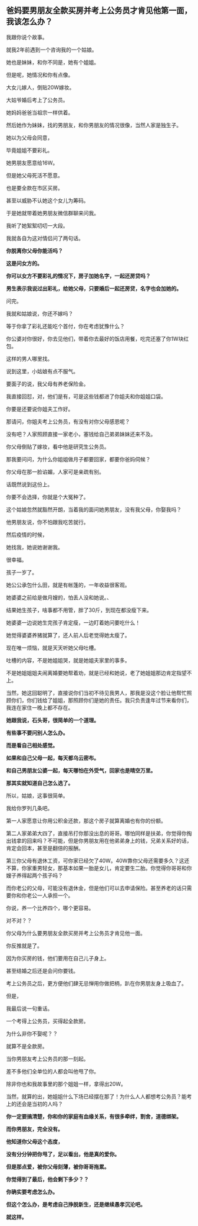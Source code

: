 ## 爸妈要男朋友全款买房并考上公务员才肯见他第一面，我该怎么办？

我跟你说个故事。

就我2年前遇到一个咨询我的一个姑娘。

她也是妹妹，和你不同是，她有个姐姐。

但是呢，她情况和你有点像。

大女儿嫁人，倒贴20W嫁妆。

大姑爷婚后考上了公务员。

她妈妈爸爸当祖宗一样供着。

然后她作为妹妹，找的男朋友，和你男朋友的情况很像，当然人家是独生子。

她以为父母会同意，

毕竟姐姐不要彩礼。

她男朋友愿意给16W。

但是她父母死活不愿意。

也是要全款在市区买房。

甚至以威胁不认她这个女儿为筹码。

于是她就带着她男朋友微信群聊来问我。

我听了她絮絮叨叨一大段。

我就各自为这对情侣问了两句话。

**你脱离你父母你能活吗？**

**这是问女方的。**

**你可以女方不要彩礼的情况下，房子加她名字，一起还房贷吗？**

**男生表示我说过出彩礼，给她父母，只要婚后一起还房贷，名字也会加她的。**

问完。

我就和姑娘说，你还不嫁吗？

等于你拿了彩礼还能吃个首付，你在考虑犹豫什么？

你公婆对你很好，你去见他们，带着你去最好的饭店用餐，吃完还塞了你1W块红包。

这样的男人哪里找。

说到这里，小姑娘有点不服气。

要面子的说，我父母有养老保险金。

我直接回怼，对，他们是有，可是这些钱都进了你姐夫和你姐姐口袋。

你要是还要说你姐夫工作好。

那请问，你姐夫考上公务员，有没有对你父母感恩呢？

没有吧？人家照顾直接一家老小，塞钱给自己弟弟妹妹还来不及。

你父母倒贴了嫁妆，看中他是研究生公务员。

那我要问问，为什么你姐姐做月子都要回家，都要你爸妈伺候？

你父母在那一脸谄媚，人家可是亲疏有别。

话既然说到这份上。

你要不会选择，你就是个大冤种了。

这个姑娘忽然就豁然开朗，当着我的面问她男朋友，没有我父母，你娶我吗？

他男朋友说，你不怕跟我吃苦就行。

然后疫情的时候，

她找我，她说她谢谢我。

很幸福。

孩子一岁了。

她公公承包什么田，就是有帐篷的，一年收益很客观。

她婆婆之前给是做月嫂的，怕丢人没和她说。、

结果她生孩子，啥事都不用管，胖了30斤，到现在都没瘦下来。

她婆婆一边说她生完孩子肯定瘦，一边盯着她问要吃什么！

她觉得婆婆养猪就算了，还人前人后老觉得她太瘦了。

现在唯一烦恼，就是天天听她父母吐槽。

吐槽的内容，不是她姐姐哭，就是她姐夫家里的事多。

不是她姐姐姐夫闹离婚要她帮着劝，就是已经和她说，老了她姐姐那边肯定指望不上。

当然，她这回聪明了，直接说你们当初不待见我男人，那我是没这个脸让他帮忙照顾你们，你们钱给了姐姐，那照顾你们是她的责任。我只负责逢年过节来看你们，我连在家住一晚上都不存在。

**她跟我说，石头哥，很简单的一个道理。**

**有些事不要问别人怎么办。**

**而是看自己相处感觉。**

**如果和自己父母一起，每天都乌云密布。**

**和自己男朋友公婆一起，每天哪怕在外受气，回家也是晴空万里。**

**那其实就知道自己怎么选了。**

所以，姑娘，这事很简单。

我给你罗列几条吧。

第一人家愿意让你用公积金还款，那这个房子就算离婚也有你的份额。

第二人家弟弟大四了，直接吊打你那没出息的哥哥。哪怕同样是扶弟，你觉得你掏出钱拿的回来吗？不可能，但是你男朋友用在他弟弟身上的钱，兄弟关系好的话，肯定会回本，甚至是翻倍的报酬。

第三你父母有退休工资，可你家已经欠了40W。40W靠你父母还需要多久？这还不算，你家重男轻女，那基本如果一胎是女儿，肯定要生二胎。你觉得你哥哥和你嫂子养得起两个孩子吗？

而你老公的父母，可能没有退休金，但是他们可以去申请保险。甚至养老的话只需要你和你老公一人承担一个。

你说，养一个比养四个，哪个更容易。

对不对？？

你父母为什么要男朋友全款买房并考上公务员才肯见他一面。

你反推就是了。

因为你买房的钱，他们要用在自己儿子身上。

甚至结婚之后还是会问你要钱。

考上公务员之后，更方便他们肆无忌惮用你做把柄，趴在你男朋友身上吸血了。

但是，

我最后说一句重话。

一个考得上公务员，买得起全款房。

为什么非你不娶呢？？

就算不是全款房。

当你男朋友考上公务员的那一刻起。

差不多他们全单位的人都会叫他甩了你。

除非你也和我故事里的那个姐姐一样，拿得出20W。

当然，就算的出，她姐姐什么下场已经摆在那了！为什么人人都想考公务员？能考上的还会是当初的人吗？

**你一定要搞清楚，你和你的家庭有血缘关系，有很多牵绊，割舍，道德绑架。**

**而你男朋友，完全没有。**

**他知道你父母这个态度，**

**没有分分钟把你甩了，足以看出，他是真的爱你。**

**但是那点爱，被你父母刻薄，被你哥哥拖累。**

**你觉得到了最后，他会剩下多少？？**

**你确实要考虑怎么办。**

**但这个怎么办，是考虑自己挣脱新生，还是继续愚孝沉沦吧。**

**就这样。**